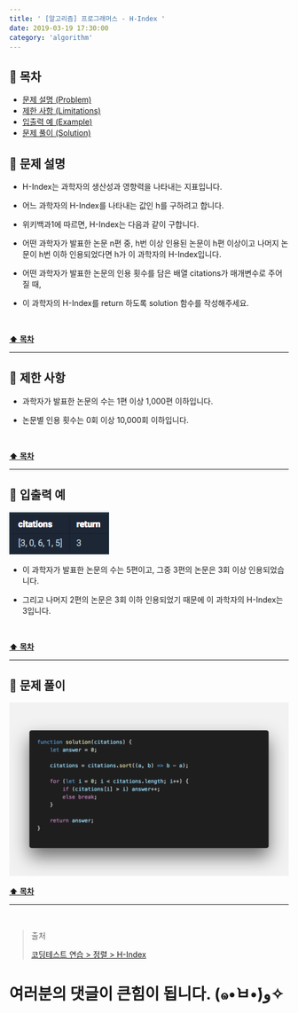 ```yaml
---
title: ' [알고리즘] 프로그래머스 - H-Index '
date: 2019-03-19 17:30:00
category: 'algorithm'
---
```


## **💎 목차**
  * [문제 설명 (Problem)](#-문제-설명)
  * [제한 사항 (Limitations)](#-제한-사항)
  * [입출력 예 (Example)](#-입출력-예)
  * [문제 풀이 (Solution)](#-문제-풀이)

## **📕 문제 설명**

- H-Index는 과학자의 생산성과 영향력을 나타내는 지표입니다. 

- 어느 과학자의 H-Index를 나타내는 값인 h를 구하려고 합니다. 

- 위키백과1에 따르면, H-Index는 다음과 같이 구합니다.

- 어떤 과학자가 발표한 논문 n편 중, h번 이상 인용된 논문이 h편 이상이고 나머지 논문이 h번 이하 인용되었다면 h가 이 과학자의 H-Index입니다.

- 어떤 과학자가 발표한 논문의 인용 횟수를 담은 배열 citations가 매개변수로 주어질 때, 

- 이 과학자의 H-Index를 return 하도록 solution 함수를 작성해주세요.

<br />

**[⬆ 목차](#-목차)**

---

## **🔖 제한 사항**

- 과학자가 발표한 논문의 수는 1편 이상 1,000편 이하입니다.

- 논문별 인용 횟수는 0회 이상 10,000회 이하입니다.

<br />

**[⬆ 목차](#-목차)**

---

## **📙 입출력 예**

![](../../../../../assets/algorithm/programmers/sort/programmers.sort.3.example.png)
<br />

- 이 과학자가 발표한 논문의 수는 5편이고, 그중 3편의 논문은 3회 이상 인용되었습니다. 

- 그리고 나머지 2편의 논문은 3회 이하 인용되었기 때문에 이 과학자의 H-Index는 3입니다.

<br />

**[⬆ 목차](#-목차)**

---

## **📘 문제 풀이**

![](../../../../../assets/algorithm/programmers/sort/programmers.sort.3.solution.png)
<br />

**[⬆ 목차](#-목차)**

---

<br />

> 출처
>
> <a href="https://programmers.co.kr/learn/courses/30/lessons/42747" target="_blank">코딩테스트 연습 > 정렬 > H-Index</a>

# 여러분의 댓글이 큰힘이 됩니다. (๑•̀ㅂ•́)و✧
